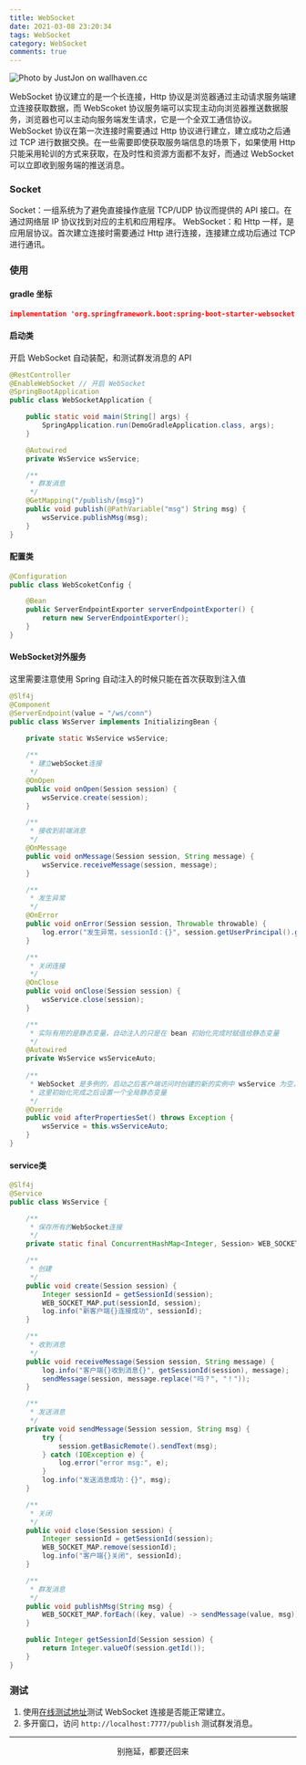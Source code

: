 ```yaml
---
title: WebSocket
date: 2021-03-08 23:20:34
tags: WebSocket
category: WebSocket
comments: true
---
```


![Photo by JustJon on wallhaven.cc](/websocket.png)


WebSocket 协议建立的是一个长连接，Http 协议是浏览器通过主动请求服务端建立连接获取数据，而 WebScoket 协议服务端可以实现主动向浏览器推送数据服务，浏览器也可以主动向服务端发生请求，它是一个全双工通信协议。WebSocket 协议在第一次连接时需要通过 Http 协议进行建立，建立成功之后通过 TCP 进行数据交换。在一些需要即使获取服务端信息的场景下，如果使用 Http 只能采用轮训的方式来获取，在及时性和资源方面都不友好，而通过 WebSocket 可以立即收到服务端的推送消息。

<!--more-->
### Socket

Socket：一组系统为了避免直接操作底层 TCP/UDP 协议而提供的 API 接口。在通过网络层 IP 协议找到对应的主机和应用程序。
WebSocket：和 Http 一样，是应用层协议。首次建立连接时需要通过 Http 进行连接，连接建立成功后通过 TCP 进行通讯。

### 使用
#### gradle 坐标

```json
implementation 'org.springframework.boot:spring-boot-starter-websocket'
```

#### 启动类

开启 WebSocket 自动装配，和测试群发消息的 API

```java
@RestController
@EnableWebSocket // 开启 WebSocket
@SpringBootApplication
public class WebSocketApplication {

    public static void main(String[] args) {
        SpringApplication.run(DemoGradleApplication.class, args);
    }

    @Autowired
    private WsService wsService;

    /**
     * 群发消息
     */
    @GetMapping("/publish/{msg}")
    public void publish(@PathVariable("msg") String msg) {
        wsService.publishMsg(msg);
    }
}
```

#### 配置类

```java
@Configuration
public class WebScoketConfig {

    @Bean
    public ServerEndpointExporter serverEndpointExporter() {
        return new ServerEndpointExporter();
    }
}
```

#### WebSocket对外服务

这里需要注意使用 Spring 自动注入的时候只能在首次获取到注入值

```java
@Slf4j
@Component
@ServerEndpoint(value = "/ws/conn")
public class WsServer implements InitializingBean {
    
    private static WsService wsService;

    /**
     * 建立webSocket连接
     */
    @OnOpen
    public void onOpen(Session session) {
        wsService.create(session);
    }

    /**
     * 接收到前端消息
     */
    @OnMessage
    public void onMessage(Session session, String message) {
        wsService.receiveMessage(session, message);
    }

    /**
     * 发生异常
     */
    @OnError
    public void onError(Session session, Throwable throwable) {
        log.error("发生异常，sessionId：{}", session.getUserPrincipal().getName());
    }

    /**
     * 关闭连接
     */
    @OnClose
    public void onClose(Session session) {
        wsService.close(session);
    }

    /**
     * 实际有用的是静态变量，自动注入的只是在 bean 初始化完成时赋值给静态变量
     */
    @Autowired
    private WsService wsServiceAuto;
    
    /**
     * WebSocket 是多例的，启动之后客户端访问时创建的新的实例中 wsService 为空，
     * 这里初始化完成之后设置一个全局静态变量
     */
    @Override
    public void afterPropertiesSet() throws Exception {
        wsService = this.wsServiceAuto;
    }
}
```

#### service类

```java
@Slf4j
@Service
public class WsService {

    /**
     * 保存所有的WebSocket连接
     */
    private static final ConcurrentHashMap<Integer, Session> WEB_SOCKET_MAP = new ConcurrentHashMap<>();

    /**
     * 创建
     */
    public void create(Session session) {
        Integer sessionId = getSessionId(session);
        WEB_SOCKET_MAP.put(sessionId, session);
        log.info("新客户端{}连接成功", sessionId);
    }

    /**
     * 收到消息
     */
    public void receiveMessage(Session session, String message) {
        log.info("客户端{}收到消息{}", getSessionId(session), message);
        sendMessage(session, message.replace("吗？", "！"));
    }

    /**
     * 发送消息
     */
    private void sendMessage(Session session, String msg) {
        try {
            session.getBasicRemote().sendText(msg);
        } catch (IOException e) {
            log.error("error msg:", e);
        }
        log.info("发送消息成功：{}", msg);
    }

    /**
     * 关闭
     */
    public void close(Session session) {
        Integer sessionId = getSessionId(session);
        WEB_SOCKET_MAP.remove(sessionId);
        log.info("客户端{}关闭", sessionId);
    }

    /**
     * 群发消息
     */
    public void publishMsg(String msg) {
        WEB_SOCKET_MAP.forEach((key, value) -> sendMessage(value, msg));
    }

    public Integer getSessionId(Session session) {
        return Integer.valueOf(session.getId());
    }
}
```

### 测试

1. 使用[在线测试地址](http://www.websocket-test.com/)测试 WebSocket 连接是否能正常建立。
2. 多开窗口，访问 `http://localhost:7777/publish` 测试群发消息。


***

<center>别拖延，都要还回来</center>